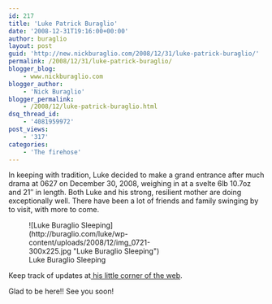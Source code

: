 ```yaml
---
id: 217
title: 'Luke Patrick Buraglio'
date: '2008-12-31T19:16:00+00:00'
author: buraglio
layout: post
guid: 'http://new.nickburaglio.com/2008/12/31/luke-patrick-buraglio/'
permalink: /2008/12/31/luke-patrick-buraglio/
blogger_blog:
    - www.nickburaglio.com
blogger_author:
    - 'Nick Buraglio'
blogger_permalink:
    - /2008/12/luke-patrick-buraglio.html
dsq_thread_id:
    - '4081959972'
post_views:
    - '317'
categories:
    - 'The firehose'
---
```


In keeping with tradition, Luke decided to make a grand entrance after much drama at 0627 on December 30, 2008, weighing in at a svelte 6lb 10.7oz and 21″ in length. Both Luke and his strong, resilient mother are doing exceptionally well. There have been a lot of friends and family swinging by to visit, with more to come.

<figure aria-describedby="caption-attachment-11" class="wp-caption alignnone" id="attachment_11" style="width: 300px">![Luke Buraglio Sleeping](http://buraglio.com/luke/wp-content/uploads/2008/12/img_0721-300x225.jpg "Luke Buraglio Sleeping")<figcaption class="wp-caption-text" id="caption-attachment-11">Luke Buraglio Sleeping</figcaption></figure>

Keep track of updates at[ his little corner of the web](http://buraglio.com/luke/).

Glad to be here!! See you soon!
